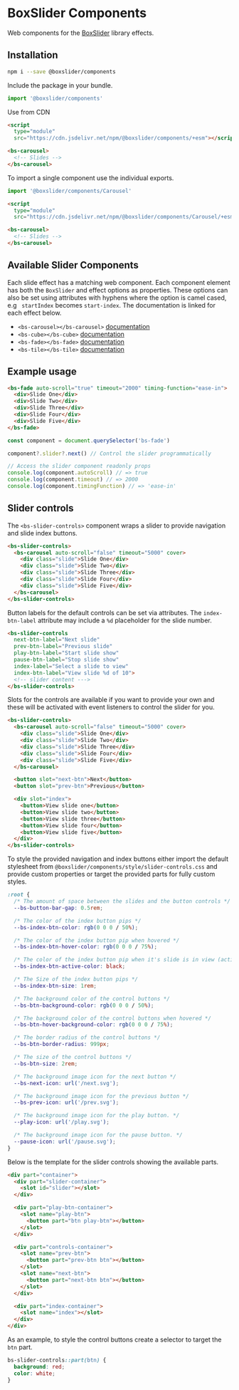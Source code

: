# BoxSlider Components

Web components for the [BoxSlider](https://github.com/p-m-p/slider) library effects.

## Installation

```sh
npm i --save @boxslider/components
```

Include the package in your bundle.

```ts
import '@boxslider/components'
```

Use from CDN

```html
<script
  type="module"
  src="https://cdn.jsdelivr.net/npm/@boxslider/components/+esm"></script>

<bs-carousel>
  <!-- Slides -->
</bs-carousel>
```

To import a single component use the individual exports.

```ts
import '@boxslider/components/Carousel'
```

```html
<script
  type="module"
  src="https://cdn.jsdelivr.net/npm/@boxslider/components/Carousel/+esm"></script>

<bs-carousel>
  <!-- Slides -->
</bs-carousel>
```

## Available Slider Components

Each slide effect has a matching web component. Each component element has both the `BoxSlider`
and effect options as properties. These options can also be set using attributes with hyphens
where the option is camel cased, e.g ` startIndex` becomes `start-index`.
The documentation is linked for each effect below.

- `<bs-carousel></bs-carousel>` [documentation](https://github.com/p-m-p/slider#carouselslider)
- `<bs-cube></bs-cube>` [documentation](https://github.com/p-m-p/slider#cubeslider)
- `<bs-fade></bs-fade>` [documentation](https://github.com/p-m-p/slider#fadeslider)
- `<bs-tile></bs-tile>` [documentation](https://github.com/p-m-p/slider#tileslider)

## Example usage

```html
<bs-fade auto-scroll="true" timeout="2000" timing-function="ease-in">
  <div>Slide One</div>
  <div>Slide Two</div>
  <div>Slide Three</div>
  <div>Slide Four</div>
  <div>Slide Five</div>
</bs-fade>
```

```ts
const component = document.querySelector('bs-fade')

component?.slider?.next() // Control the slider programmatically

// Access the slider component readonly props
console.log(component.autoScroll) // => true
console.log(component.timeout) // => 2000
console.log(component.timingFunction) // => 'ease-in'
```

## Slider controls

The `<bs-slider-controls>` component wraps a slider to provide navigation
and slide index buttons.

```html
<bs-slider-controls>
  <bs-carousel auto-scroll="false" timeout="5000" cover>
    <div class="slide">Slide One</div>
    <div class="slide">Slide Two</div>
    <div class="slide">Slide Three</div>
    <div class="slide">Slide Four</div>
    <div class="slide">Slide Five</div>
  </bs-carousel>
</bs-slider-controls>
```

Button labels for the default controls can be set via attributes. The
`index-btn-label` attribute may include a `%d` placeholder for the slide number.

```html
<bs-slider-controls
  next-btn-label="Next slide"
  prev-btn-label="Previous slide"
  play-btn-label="Start slide show"
  pause-btn-label="Stop slide show"
  index-label="Select a slide to view"
  index-btn-label="View slide %d of 10">
  <!-- slider content --->
</bs-slider-controls>
```

Slots for the controls are available if you want to provide your own and
these will be activated with event listeners to control the slider for you.

```html
<bs-slider-controls>
  <bs-carousel auto-scroll="false" timeout="5000" cover>
    <div class="slide">Slide One</div>
    <div class="slide">Slide Two</div>
    <div class="slide">Slide Three</div>
    <div class="slide">Slide Four</div>
    <div class="slide">Slide Five</div>
  </bs-carousel>

  <button slot="next-btn">Next</button>
  <button slot="prev-btn">Previous</button>

  <div slot="index">
    <button>View slide one</button>
    <button>View slide two</button>
    <button>View slide three</button>
    <button>View slide four</button>
    <button>View slide five</button>
  </div>
</bs-slider-controls>
```

To style the provided navigation and index buttons either import the default
stylesheet from `@boxslider/components/style/slider-controls.css` and provide
custom properties or target the provided parts for fully custom styles.

```css
:root {
  /* The amount of space between the slides and the button controls */
  --bs-button-bar-gap: 0.5rem;

  /* The color of the index button pips */
  --bs-index-btn-color: rgb(0 0 0 / 50%);

  /* The color of the index button pip when hovered */
  --bs-index-btn-hover-color: rgb(0 0 0 / 75%);

  /* The color of the index button pip when it's slide is in view (active) */
  --bs-index-btn-active-color: black;

  /* The Size of the index button pips */
  --bs-index-btn-size: 1rem;

  /* The background color of the control buttons */
  --bs-btn-background-color: rgb(0 0 0 / 50%);

  /* The background color of the control buttons when hovered */
  --bs-btn-hover-background-color: rgb(0 0 0 / 75%);

  /* The border radius of the control buttons */
  --bs-btn-border-radius: 999px;

  /* The size of the control buttons */
  --bs-btn-size: 2rem;

  /* The background image icon for the next button */
  --bs-next-icon: url('/next.svg');

  /* The background image icon for the previous button */
  --bs-prev-icon: url('/prev.svg');

  /* The background image icon for the play button. */
  --play-icon: url('/play.svg');

  /* The background image icon for the pause button. */
  --pause-icon: url('/pause.svg');
}
```

Below is the template for the slider controls showing the available parts.

```html
<div part="container">
  <div part="slider-container">
    <slot id="slider"></slot>
  </div>

  <div part="play-btn-container">
    <slot name="play-btn">
      <button part="btn play-btn"></button>
    </slot>
  </div>

  <div part="controls-container">
    <slot name="prev-btn">
      <button part="prev-btn btn"></button>
    </slot>
    <slot name="next-btn">
      <button part="next-btn btn"></button>
    </slot>
  </div>

  <div part="index-container">
    <slot name="index"></slot>
  </div>
</div>
```

As an example, to style the control buttons create a selector to target
the `btn` part.

```css
bs-slider-controls::part(btn) {
  background: red;
  color: white;
}
```
